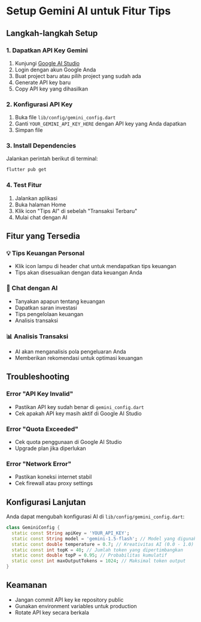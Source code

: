 # Setup Gemini AI untuk Fitur Tips

## Langkah-langkah Setup

### 1. Dapatkan API Key Gemini
1. Kunjungi [Google AI Studio](https://ai.google.com/studio)
2. Login dengan akun Google Anda
3. Buat project baru atau pilih project yang sudah ada
4. Generate API key baru
5. Copy API key yang dihasilkan

### 2. Konfigurasi API Key
1. Buka file `lib/config/gemini_config.dart`
2. Ganti `YOUR_GEMINI_API_KEY_HERE` dengan API key yang Anda dapatkan
3. Simpan file

### 3. Install Dependencies
Jalankan perintah berikut di terminal:
```bash
flutter pub get
```

### 4. Test Fitur
1. Jalankan aplikasi
2. Buka halaman Home
3. Klik icon "Tips AI" di sebelah "Transaksi Terbaru"
4. Mulai chat dengan AI

## Fitur yang Tersedia

### 💡 Tips Keuangan Personal
- Klik icon lampu di header chat untuk mendapatkan tips keuangan
- Tips akan disesuaikan dengan data keuangan Anda

### 🤖 Chat dengan AI
- Tanyakan apapun tentang keuangan
- Dapatkan saran investasi
- Tips pengelolaan keuangan
- Analisis transaksi

### 📊 Analisis Transaksi
- AI akan menganalisis pola pengeluaran Anda
- Memberikan rekomendasi untuk optimasi keuangan

## Troubleshooting

### Error "API Key Invalid"
- Pastikan API key sudah benar di `gemini_config.dart`
- Cek apakah API key masih aktif di Google AI Studio

### Error "Quota Exceeded"
- Cek quota penggunaan di Google AI Studio
- Upgrade plan jika diperlukan

### Error "Network Error"
- Pastikan koneksi internet stabil
- Cek firewall atau proxy settings

## Konfigurasi Lanjutan

Anda dapat mengubah konfigurasi AI di `lib/config/gemini_config.dart`:

```dart
class GeminiConfig {
  static const String apiKey = 'YOUR_API_KEY';
  static const String model = 'gemini-1.5-flash'; // Model yang digunakan
  static const double temperature = 0.7; // Kreativitas AI (0.0 - 1.0)
  static const int topK = 40; // Jumlah token yang dipertimbangkan
  static const double topP = 0.95; // Probabilitas kumulatif
  static const int maxOutputTokens = 1024; // Maksimal token output
}
```

## Keamanan

- Jangan commit API key ke repository public
- Gunakan environment variables untuk production
- Rotate API key secara berkala












